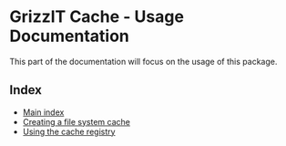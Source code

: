 # GrizzIT Cache - Usage Documentation

This part of the documentation will focus on the usage of this package.

## Index

- [Main index](../index.md)
- [Creating a file system cache](creating-a-file-system-cache.md)
- [Using the cache registry](using-the-cache-registry.md)
